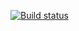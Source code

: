 [![Build status](https://travis-ci.org/joelteon/hairbrake.svg)](http://travis-ci.org/joelteon/hairbrake)

